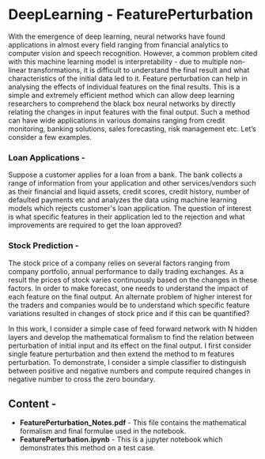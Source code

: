 # DeepLearning - FeaturePerturbation
With the emergence of deep learning, neural networks have found applications in almost every field ranging from financial analytics to computer vision and speech recognition. However, a common problem cited with this machine learning model is interpretability - due to multiple non-linear transformations, it is difficult to understand the final result and what characteristics of the initial data led to it. Feature perturbation can help in analysing the effects of individual features on the final results. This is a simple and extremely efficient method which can allow deep learning researchers to comprehend the black box neural networks by directly relating the changes in input features with the final output. Such a method can have wide applications in various domains ranging from credit monitoring, banking solutions, sales forecasting, risk management etc. Let’s consider a few examples.

### Loan Applications -
 Suppose a customer applies for a loan from a bank. The bank collects a range of information from your application and other services/vendors such as their financial and liquid assets, credit scores, credit history, number of defaulted payments etc and analyzes the data using machine learning models which rejects customer's loan application. The question of interest is what specific features in their application led to the rejection and what improvements are required to get the loan approved?

### Stock Prediction -
 The stock price of a company relies on several factors ranging from company portfolio, annual performance to daily trading exchanges. As a result the prices of stock varies continuously based on the changes in these factors. In order to make forecast, one needs to understand the impact of each feature on the final output. An alternate problem of higher interest for the traders and companies would be to understand which specific feature variations resulted in changes of stock price and if this can be quantified?

In this work, I consider a simple case of feed forward network with N hidden layers and develop the mathematical formalism to find the relation between perturbation of initial input and its effect on the final output. I first consider single feature perturbation and then extend the method to m features perturbation. To demonstrate, I consider a simple classifier to distinguish between positive and negative numbers and compute required changes in negative number to cross the zero boundary. 

## Content - 
* **FeaturePerturbation_Notes.pdf** - This file contains the mathematical formalism and final formulae used in the notebook. 
* **FeaturePerturbation.ipynb** - This is a jupyter notebook which demonstrates this method on a test case. 
